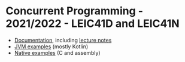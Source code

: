 # Concurrent Programming - 2021/2022 - LEIC41D and LEIC41N

* [Documentation](docs), including [lecture notes](docs/lecture-notes)
* [JVM examples](jvm) (mostly Kotlin)
* [Native examples](native) (C and assembly)